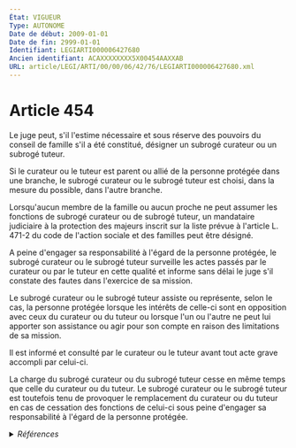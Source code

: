 ```yaml
---
État: VIGUEUR
Type: AUTONOME
Date de début: 2009-01-01
Date de fin: 2999-01-01
Identifiant: LEGIARTI000006427680
Ancien identifiant: ACAXXXXXXXX5X00454AAXXAB
URL: article/LEGI/ARTI/00/00/06/42/76/LEGIARTI000006427680.xml
---
```


<h1>Article 454</h1>

Le juge peut, s'il l'estime nécessaire et sous réserve des pouvoirs du conseil
de famille s'il a été constitué, désigner un subrogé curateur ou un subrogé
tuteur.<br />

Si le curateur ou le tuteur est parent ou allié de la personne protégée dans une
branche, le subrogé curateur ou le subrogé tuteur est choisi, dans la mesure du
possible, dans l'autre branche.<br />

Lorsqu'aucun membre de la famille ou aucun proche ne peut assumer les fonctions
de subrogé curateur ou de subrogé tuteur, un mandataire judiciaire à la
protection des majeurs inscrit sur la liste prévue à l'article L. 471-2 du code
de l'action sociale et des familles peut être désigné.<br />

A peine d'engager sa responsabilité à l'égard de la personne protégée, le
subrogé curateur ou le subrogé tuteur surveille les actes passés par le curateur
ou par le tuteur en cette qualité et informe sans délai le juge s'il constate
des fautes dans l'exercice de sa mission.<br />

Le subrogé curateur ou le subrogé tuteur assiste ou représente, selon le cas, la
personne protégée lorsque les intérêts de celle-ci sont en opposition avec ceux
du curateur ou du tuteur ou lorsque l'un ou l'autre ne peut lui apporter son
assistance ou agir pour son compte en raison des limitations de sa mission.<br />

Il est informé et consulté par le curateur ou le tuteur avant tout acte grave
accompli par celui-ci.<br />

La charge du subrogé curateur ou du subrogé tuteur cesse en même temps que celle
du curateur ou du tuteur. Le subrogé curateur ou le subrogé tuteur est toutefois
tenu de provoquer le remplacement du curateur ou du tuteur en cas de cessation
des fonctions de celui-ci sous peine d'engager sa responsabilité à l'égard de la
personne protégée.


<details>
  <summary><em>Références</em></summary>

  <h2>Articles faisant référence à l'article</h2>
  
  <ul>
    <li>
      <a href="https://legal.tricoteuses.fr//redirection/LEGIARTI000006798076?vers=git&vers=legifrance">Code de l'action sociale et des familles - article L471-2 AUTONOME VIGUEUR, en vigueur depuis le 2009-01-01</a> CITATION cible
    </li>
    <li>
      <a href="https://legal.tricoteuses.fr//redirection/LEGIARTI000006284898?vers=git&vers=legifrance">LOI n° 2007-308 du 5 mars 2007 portant réforme de la protection juridique des majeurs - article 7 ENTIEREMENT_MODIF</a> MODIFICATION cible
    </li>
  </ul>
  
  <h2>Références faites par l'article</h2>
  
  <ul>
    <li>
      2007-03-05 MODIFICATION source <a href="https://legal.tricoteuses.fr//redirection/LEGIARTI000006284898?vers=git&vers=legifrance">LOI n° 2007-308 du 5 mars 2007 portant réforme de la protection juridique des majeurs - article 7 ENTIEREMENT_MODIF</a>
    </li>
    <li>
      2999-01-01 CITATION cible <a href="https://legal.tricoteuses.fr//redirection/LEGIARTI000037362244?vers=git&vers=legifrance">Code de l'action sociale et des familles - article R471-5-1 AUTONOME VIGUEUR, en vigueur depuis le 2018-09-01</a>
    </li>
    <li>
      2999-01-01 CITATION cible <a href="https://legal.tricoteuses.fr//redirection/LEGIARTI000037362268?vers=git&vers=legifrance">Code de l'action sociale et des familles - article R472-8 AUTONOME VIGUEUR, en vigueur depuis le 2018-09-01</a>
    </li>
    <li>
      2999-01-01 CITATION source <a href="https://legal.tricoteuses.fr//redirection/LEGIARTI000006798076?vers=git&vers=legifrance">Code de l'action sociale et des familles - article L471-2 AUTONOME VIGUEUR, en vigueur depuis le 2009-01-01</a>
    </li>
    <li>
      CODIFICATION source Loi 1803-03-14
    </li>
  </ul>
</details>
